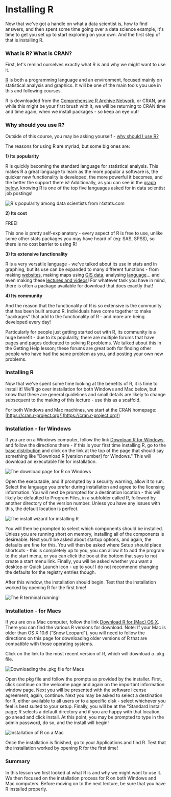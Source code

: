 # Installing R 

Now that we've got a handle on what a data scientist is, how to find answers, and then spent some time going over a data science example, it's time to get you set up to start exploring on your own. And the first step of that is installing R. 

### What is R? What is CRAN?

First, let's remind ourselves exactly what R is and why we might want to use it. 

[R](https://www.r-project.org/) is both a programming language and an environment, focused mainly on statistical analysis and graphics. It will be one of the main tools you use in this and following courses. 

R is downloaded from the [Comprehensive R Archive Network](https://cran.r-project.org/), or CRAN, and while this might be your first brush with it, we will be returning to CRAN time and time again, when we install packages - so keep an eye out! 

### Why should you use R? 

Outside of this course, you may be asking yourself - [why should I use R?](https://www.r-bloggers.com/why-use-r-five-reasons/) 

The reasons for using R are myriad, but some big ones are:  

**1) Its popularity**

R is quickly becoming the standard language for statistical analysis. This makes R a great language to learn as the more popular a software is, the quicker new functionality is developed, the more powerful it becomes, and the better the support there is! Additionally, as you can see in the [graph below](http://r4stats.com/articles/popularity/), knowing R is one of the top five languages asked for in data scientist job postings!

![**R's popularity among data scientists from r4stats.com**](resources/images/05_DST_Installing_R/05_DST_Installing_R-03.png)

**2) Its cost**

FREE!

This one is pretty self-explanatory - every aspect of R is free to use, unlike some other stats packages you may have heard of (eg: SAS, SPSS), so there is no cost barrier to using R! 

**3) Its extensive functionality** 

R is a very versatile language - we've talked about its use in stats and in graphing, but its use can be expanded to many different functions - from making [websites](http://rmarkdown.rstudio.com/rmarkdown_websites.html), making maps using [GIS data](http://www.nickeubank.com/gis-in-r/), analysing [language](https://cran.r-project.org/web/views/NaturalLanguageProcessing.html)... and even making these [lectures and videos](https://cran.r-project.org/web/packages/ari/index.html)! For whatever task you have in mind, there is often a package available for download that does exactly that! 

**4) Its community**

And the reason that the functionality of R is so extensive is the community that has been built around R. Individuals have come together to make "packages" that add to the functionality of R - and more are being developed every day!

Particularly for people just getting started out with R, its community is a huge benefit - due to its popularity, there are multiple forums that have pages and pages dedicated to solving R problems. We talked about this in the Getting Help lesson; these forums are great both for finding other people who have had the same problem as you, and posting your own new problems. 

### Installing R

Now that we've spent some time looking at the benefits of R, it is time to install it! We'll go over installation for both Windows and Mac below, but know that these are general guidelines and small details are likely to change subsequent to the making of this lecture - use this as a scaffold.

For both Windows and Mac machines, we start at the CRAN homepage: [https://cran.r-project.org/](https://cran.r-project.org/)

### Installation - for Windows

If you are on a Windows computer, follow the link [Download R for Windows](https://cran.r-project.org/bin/windows/), and follow the directions there - if this is your first time installing R, go to the [base distribution](https://cran.r-project.org/bin/windows/base/) and click on the link at the top of the page that should say something like "Download R [version number] for Windows." This will download an executable file for installation. 

![The download page for R on Windows](resources/images/05_DST_Installing_R/05_DST_Installing_R-08.png)

Open the executable, and if prompted by a security warning, allow it to run. Select the language you prefer during installation and agree to the licensing information. You will next be prompted for a destination location - this will likely be defaulted to Program Files, in a subfolder called R, followed by another directory of the version number. Unless you have any issues with this, the default location is perfect. 

![**The install wizard for installing R**](resources/images/05_DST_Installing_R/05_DST_Installing_R-09.png)

You will then be prompted to select which components should be installed. Unless you are running short on memory, installing all of the components is desireable. Next you'll be asked about startup options, and again, the defaults are fine for this. You will then be asked where Setup should place shortcuts - this is completely up to you, you can allow it to add the program to the start menu, or you can click the box at the bottom that says to not create a start menu link. Finally, you will be asked whether you want a desktop or Quick Launch icon - up to you! I do not recommend changing the defaults for the registry entries though. 

After this window, the installation should begin. Test that the installation worked by opening R for the first time! 

![**The R terminal running!**](resources/images/05_DST_Installing_R/05_DST_Installing_R-10.png)

### Installation - for Macs

If you are on a Mac computer, follow the link [Download R for (Mac) OS X](https://cran.r-project.org/bin/macosx/). There you can find the various R versions for download. Note: If your Mac is older than OS X 10.6 ("Snow Leopard"), you will need to follow the directions on this page for downloading older versions of R that are compatible with those operating systems. 

Click on the link to the most recent version of R, which will download a .pkg file. 

![**Downloading the .pkg file for Macs**](resources/images/05_DST_Installing_R/05_DST_Installing_R-12.png)

Open the pkg file and follow the prompts as provided by the installer. First, click continue on the welcome page and again on the important information window page. Next you will be presented with the software license agreement, again, continue. Next you may be asked to select a destination for R, either available to all users or to a specific disk - select whichever you feel is best suited to your setup. Finally, you will be at the "Standard Install" page; R selects a default directory and if you are happy with that location, go ahead and click install. At this point, you may be prompted to type in the admin password, do so, and the install will begin! 

![**Installation of R on a Mac**](resources/images/05_DST_Installing_R/05_DST_Installing_R-13.png)

Once the installation is finished, go to your Applications and find R. Test that the installation worked by opening R for the first time! 

### Summary

In this lesson we first looked at what R is and why we might want to use it. We then focused on the installation process for R on both Windows and Mac computers. Before moving on to the next lecture, be sure that you have R installed properly. 